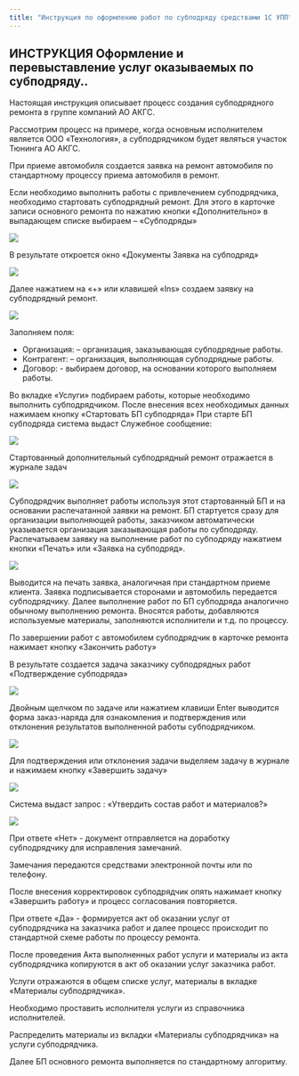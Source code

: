 ```yaml
---
title: "Инструкция по оформлению работ по субподряду средствами 1С УПП"
---
```


## ИНСТРУКЦИЯ Оформление и перевыставление услуг оказываемых по субподряду..

Настоящая инструкция описывает процесс создания субподрядного ремонта в группе компаний АО АКГС.

Рассмотрим процесс на примере, когда основным исполнителем является ООО «Технология», а субподрядчиком будет являться участок Тюнинга АО АКГС.

При приеме автомобиля создается заявка на ремонт автомобиля по стандартному процессу приема автомобиля в ремонт.

Если необходимо выполнить работы с привлечением субподрядчика, необходимо стартовать субподрядный ремонт. Для этого в карточке записи основного ремонта по нажатию кнопки «Дополнительно» в выпадающем списке выбираем – «Субподряды»

![](_attach/lu224723662af_tmp_68494ec723bee461.jpg)

В результате откроется окно «Документы Заявка на субподряд»

![](_attach/lu224723662af_tmp_eac16c81aa624c6d.png)

Далее нажатием на «+» или клавишей «Ins» создаем заявку на субподрядный ремонт.

![](_attach/lu224723662af_tmp_e91e4ae232345fa6.png)

Заполняем поля:
- Организация: – организация, заказывающая субподрядные работы.
- Контрагент: – организация, выполняющая субподрядные работы.
- Договор: - выбираем договор, на основании которого выполняем работы.

Во вкладке «Услуги» подбираем работы, которые необходимо выполнить субподрядчиком.
После внесения всех необходимых данных нажимаем кнопку «Стартовать БП субподряда»
При старте БП субподряда система выдаст Служебное сообщение:

![](_attach/lu224723662af_tmp_ffed8ea7432ff952.png)

Стартованный дополнительный субподрядный ремонт отражается в журнале задач

![](_attach/lu224723662af_tmp_873bcf358043ecd6.png)

Субподрядчик выполняет работы используя этот стартованный БП и на основании распечатанной заявки на ремонт.
БП стартуется сразу для организации выполняющей работы, заказчиком автоматически указывается организация заказывающая работы по субподряду.
Распечатываем заявку на выполнение работ по субподряду нажатием кнопки «Печать» или «Заявка на субподряд».

![](_attach/lu224723662af_tmp_36ea7c78b10ae7a9.png)

Выводится на печать заявка, аналогичная при стандартном приеме клиента.
Заявка подписывается сторонами и автомобиль передается субподрядчику.
Далее выполнение работ по БП субподряда аналогично обычному выполнению ремонта.
Вносятся работы, добавляются используемые материалы, заполняются исполнители и т.д. по процессу.

По завершении работ с автомобилем субподрядчик в карточке ремонта нажимает кнопку «Закончить работу»

В результате создается задача заказчику субподрядных работ «Подтверждение субподряда»

![](_attach/lu224723662af_tmp_ad5b6016ba1c7717.png)

Двойным щелчком по задаче или нажатием клавиши Enter выводится форма заказ-наряда для ознакомления и подтверждения или отклонения результатов выполненной работы субподрядчиком.

![](_attach/lu224723662af_tmp_45fd6572ad135e00.png)

Для подтверждения или отклонения задачи выделяем задачу в журнале и нажимаем кнопку «Завершить задачу»

![](_attach/lu224723662af_tmp_67c461d67c534965.png)

Система выдаст запрос : «Утвердить состав работ и материалов?»

![](_attach/lu224723662af_tmp_101c46e44cbe0eb2.png)

При ответе «Нет» - документ отправляется на доработку субподрядчику для исправления замечаний.

Замечания передаются средствами электронной почты или по телефону.

После внесения корректировок субподрядчик опять нажимает кнопку «Завершить работу» и процесс согласования повторяется.

При ответе «Да» - формируется акт об оказании услуг от субподрядчика на заказчика работ и далее процесс происходит по стандартной схеме работы по процессу ремонта.

После проведения Акта выполненных работ услуги и материалы из акта субподрядчика копируются в акт об оказании услуг заказчика работ.

Услуги отражаются в общем списке услуг, материалы в вкладке «Материалы субподрядчика».

Необходимо проставить исполнителя услуги из справочника исполнителей.

Распределить материалы из вкладки «Материалы субподрядчика» на услуги субподрядчика.

Далее БП основного ремонта выполняется по стандартному алгоритму.